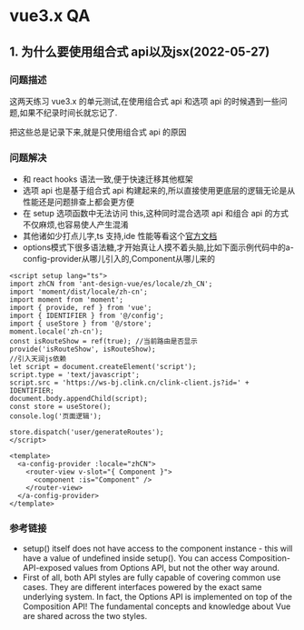 # vue3.x QA

## 1. 为什么要使用组合式 api以及jsx(2022-05-27)

### 问题描述

这两天练习 vue3.x 的单元测试,在使用组合式 api 和选项 api 的时候遇到一些问题,如果不纪录时间长就忘记了.

把这些总是记录下来,就是只使用组合式 api 的原因

### 问题解决

- 和 react hooks 语法一致,便于快速迁移其他框架
- 选项 api 也是基于组合式 api 构建起来的,所以直接使用更底层的逻辑无论是从性能还是问题排查上都会更方便
- 在 setup 选项函数中无法访问 this,这种同时混合选项 api 和组合 api 的方式不仅麻烦,也容易使人产生混淆
- 其他诸如少打点儿字,ts 支持,ide 性能等看这个[官方文档](https://vuejs.org/api/sfc-script-setup.html)
- options模式下很多语法糖,才开始真让人摸不着头脑,比如下面示例代码中的a-config-provider从哪儿引入的,Component从哪儿来的

```vue
<script setup lang="ts">
import zhCN from 'ant-design-vue/es/locale/zh_CN';
import 'moment/dist/locale/zh-cn';
import moment from 'moment';
import { provide, ref } from 'vue';
import { IDENTIFIER } from '@/config';
import { useStore } from '@/store';
moment.locale('zh-cn');
const isRouteShow = ref(true); //当前路由是否显示
provide('isRouteShow', isRouteShow);
//引入天润js依赖
let script = document.createElement('script');
script.type = 'text/javascript';
script.src = 'https://ws-bj.clink.cn/clink-client.js?id=' + IDENTIFIER;
document.body.appendChild(script);
const store = useStore();
console.log('页面逻辑');

store.dispatch('user/generateRoutes');
</script>

<template>
  <a-config-provider :locale="zhCN">
    <router-view v-slot="{ Component }">
      <component :is="Component" />
    </router-view>
  </a-config-provider>
</template>
````

### 参考链接

- setup() itself does not have access to the component instance - this will have a value of undefined inside setup(). You can access Composition-API-exposed values from Options API, but not the other way around.
- First of all, both API styles are fully capable of covering common use cases. They are different interfaces powered by the exact same underlying system. In fact, the Options API is implemented on top of the Composition API! The fundamental concepts and knowledge about Vue are shared across the two styles.
